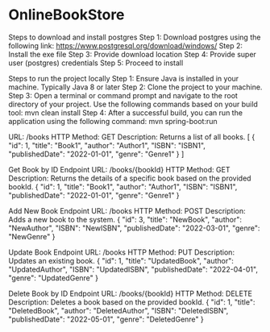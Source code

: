# OnlineBookStore



Steps to download and install postgres
Step 1: Download postgres using the following link: https://www.postgresql.org/download/windows/
Step 2: Install the exe file
Step 3: Provide download location
Step 4: Provide super user (postgres) credentials
Step 5: Proceed to install



Steps to run the project locally
Step 1: Ensure Java is installed in your machine. Typically Java 8 or later
Step 2: Clone the project to your machine.
Step 3: Open a terminal or command prompt and navigate to the root directory of your project. Use the following commands based on your build tool: mvn clean install
Step 4: After a successful build, you can run the application using the following command: mvn spring-boot:run 


URL: /books
HTTP Method: GET
Description: Returns a list of all books.
[
  {
    "id": 1,
    "title": "Book1",
    "author": "Author1",
    "ISBN": "ISBN1",
    "publishedDate": "2022-01-01",
    "genre": "Genre1"
  }
]



Get Book by ID Endpoint
URL: /books/{bookId}
HTTP Method: GET
Description: Returns the details of a specific book based on the provided bookId.
{
  "id": 1,
  "title": "Book1",
  "author": "Author1",
  "ISBN": "ISBN1",
  "publishedDate": "2022-01-01",
  "genre": "Genre1"
}


Add New Book Endpoint
URL: /books
HTTP Method: POST
Description: Adds a new book to the system.
{
  "id": 3,
  "title": "NewBook",
  "author": "NewAuthor",
  "ISBN": "NewISBN",
  "publishedDate": "2022-03-01",
  "genre": "NewGenre"
}


Update Book Endpoint
URL: /books
HTTP Method: PUT
Description: Updates an existing book.
{
  "id": 1,
  "title": "UpdatedBook",
  "author": "UpdatedAuthor",
  "ISBN": "UpdatedISBN",
  "publishedDate": "2022-04-01",
  "genre": "UpdatedGenre"
}


Delete Book by ID Endpoint
URL: /books/{bookId}
HTTP Method: DELETE
Description: Deletes a book based on the provided bookId.
{
  "id": 1,
  "title": "DeletedBook",
  "author": "DeletedAuthor",
  "ISBN": "DeletedISBN",
  "publishedDate": "2022-05-01",
  "genre": "DeletedGenre"
}


